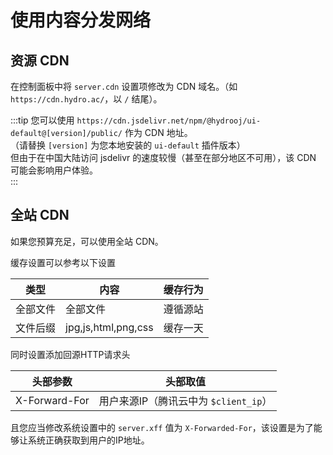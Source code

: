 # 使用内容分发网络

## 资源 CDN

在控制面板中将 `server.cdn` 设置项修改为 CDN 域名。（如 `https://cdn.hydro.ac/`，以 `/` 结尾）。  

:::tip
您可以使用 `https://cdn.jsdelivr.net/npm/@hydrooj/ui-default@[version]/public/` 作为 CDN 地址。  
（请替换 `[version]` 为您本地安装的 `ui-default` 插件版本）  
但由于在中国大陆访问 jsdelivr 的速度较慢（甚至在部分地区不可用），该 CDN 可能会影响用户体验。  
:::

## 全站 CDN

如果您预算充足，可以使用全站 CDN。

缓存设置可以参考以下设置

| 类型     | 内容                | 缓存行为 |
| -------- | ------------------- | -------- |
| 全部文件 | 全部文件            | 遵循源站 |
| 文件后缀 | jpg,js,html,png,css | 缓存一天 |

同时设置添加回源HTTP请求头

| 头部参数      | 头部取值                              |
| ------------- | ------------------------------------- |
| X-Forward-For | 用户来源IP（腾讯云中为 `$client_ip`） |

且您应当修改系统设置中的 `server.xff` 值为 `X-Forwarded-For`，该设置是为了能够让系统正确获取到用户的IP地址。
